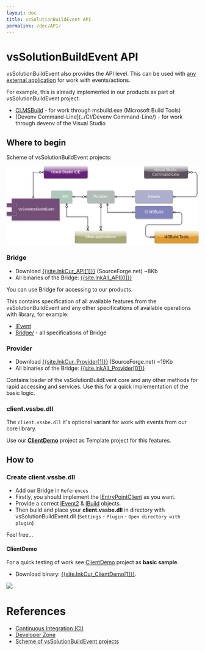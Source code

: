 ```yaml
---
layout: doc
title: vsSolutionBuildEvent API
permalink: /doc/API/
---
```

# vsSolutionBuildEvent API

vsSolutionBuildEvent also provides the API level. This can be used with [any external application](../Scheme/) for work with events/actions.

For example, this is already implemented in our products as part of vsSolutionBuildEvent project:

* [CI.MSBuild](../CI/CI.MSBuild/) - for work through msbuild.exe (Microsoft Build Tools)
* [Devenv Command-Line](../CI/Devenv Command-Line/) - for work through devenv of the Visual Studio

## Where to begin

Scheme of vsSolutionBuildEvent projects:

[![Scheme of vsSolutionBuildEvent projects](../Resources/scheme.png)](../Scheme/)

### Bridge

* Download [{{site.lnkCur_API[1]}}]({{site.lnkCur_API[2]}}) (SourceForge.net) ~8Kb
* All binaries of the Bridge: [{{site.lnkAll_API[0]}}]({{site.lnkAll_API[1]}})

You can use Bridge for accessing to our products.

This contains specification of all available features from the vsSolutionBuildEvent and any other specifications of available operations with library, for example:

* [IEvent](https://github.com/3F/vsSolutionBuildEvent/blob/master/Bridge/IEvent.cs)
* [Bridge/](https://github.com/3F/vsSolutionBuildEvent/tree/master/Bridge) - all specifications of Bridge


### Provider

* Download [{{site.lnkCur_Provider[1]}}]({{site.lnkCur_Provider[2]}}) (SourceForge.net) ~19Kb
* All binaries of the Bridge: [{{site.lnkAll_Provider[0]}}]({{site.lnkAll_Provider[1]}})

Contains loader of the vsSolutionBuildEvent core and any other methods for rapid accessing and services. Use this for a quick implementation of the basic logic.

### client.vssbe.dll

The `client.vssbe.dll` it's optional variant for work with events from our core library. 

Use our **[ClientDemo](https://github.com/3F/vsSolutionBuildEvent/tree/master/ClientDemo)** project as Template project for this features.

## How to

### Create client.vssbe.dll

* Add our Bridge in `References`
* Firstly, you should implement the [IEntryPointClient](https://github.com/3F/vsSolutionBuildEvent/blob/master/Bridge/IEntryPointClient.cs) as you want.
* Provide a correct [IEvent2](https://github.com/3F/vsSolutionBuildEvent/blob/master/Bridge/IEvent2.cs) & [IBuild](https://github.com/3F/vsSolutionBuildEvent/blob/master/Bridge/IBuild.cs) objects.
* Then build and place your **client.vssbe.dll** in directory with vsSolutionBuildEvent.dll (`Settings` - `Plugin` - `Open directory with plugin`)

Feel free...

#### ClientDemo

For a quick testing of work see [ClientDemo](../Examples/Demo/#clientdemo) project as **basic sample**.

* Download binary: [{{site.lnkCur_ClientDemo[1]}}]({{site.lnkCur_ClientDemo[2]}}).

![](../Resources/Demo/DemoClient.png)

# References

* [Continuous Integration (CI)](../CI/)
* [Developer Zone](../Dev/)
* [Scheme of vsSolutionBuildEvent projects](../Scheme/)